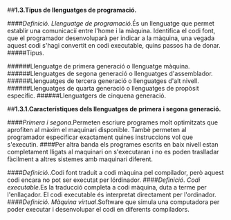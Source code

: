 ##**1.3.Tipus de llenguatges de programació.**

####*Definició*. *Llenguatge de programació*.És un llenguatge que permet establir una comunicacií entre l'home i la màquina. Identifica el codi font, que el programador desenvoluparà per indicar a la màquina, una vegada aquest codi s'hagi convertit en codi executable, quins passos ha de donar.
#####Tipus.

######Llenguatge de primera generació o llenguatge màquina.
######Llenguatges de segona generació o llenguatges d'assemblador.
######Llenguatges de tercera generació o llenguatges d'alt nivell.
######Llenguatges de quarta generació o llenguatges de propòsit específic.
######Llenguatgers de cinquena generació.

##**1.3.1.Característiques dels llenguatges de primera i segona generació.**

####*Primera i segona*.Permeten escriure programes molt optimitzats que aprofiten al màxim el maquinari disponible. Tambè permeten al programador especificar exactament quines instruccions vol que s'executin.
####Per altra banda els programes escrits en baix nivell estan completament lligats al maquinari on s'executaran i no es poden traslladar fàcilment a altres sistemes amb maquinari diferent.

####*Definició*..Codi font traduit a codi màquina pel compilador, però aquest codi encara no pot ser executat per lórdinador.
####*Definició*. *Codi executable*.Es la traducció completa a codi màquina, duta a terme per l'enllaçador. El codi executable és interpretat directament per l'ordinador.
####*Definició*. *Màquina virtual*.Software que simula una computadora per poder executar i desenvolupar el codi en diferents compiladors.
